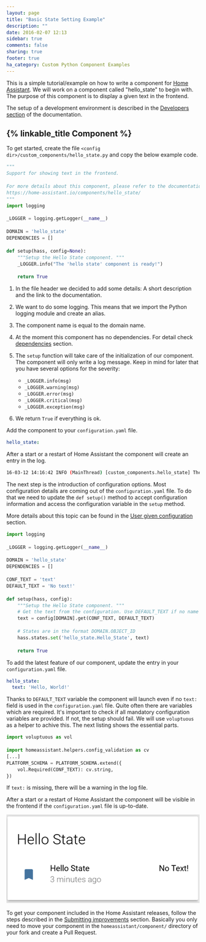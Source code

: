 ```yaml
---
layout: page
title: "Basic State Setting Example"
description: ""
date: 2016-02-07 12:13
sidebar: true
comments: false
sharing: true
footer: true
ha_category: Custom Python Component Examples
---
```


This is a simple tutorial/example on how to write a component for [Home Assistant](https://home-assistant.io/). We will work on a component called "hello_state" to begin with. The purpose of this component is to display a given text in the frontend. 

The setup of a development environment is described in the [Developers section](/developers/#starting-development) of the documentation.

## {% linkable_title Component %}

To get started, create the file `<config dir>/custom_components/hello_state.py` and copy the below example code.

```python
"""
Support for showing text in the frontend.

For more details about this component, please refer to the documentation at
https://home-assistant.io/components/hello_state/
"""
import logging

_LOGGER = logging.getLogger(__name__)

DOMAIN = 'hello_state'
DEPENDENCIES = []

def setup(hass, config=None):
    """Setup the Hello State component. """
    _LOGGER.info("The 'hello state' component is ready!")

    return True
```

1. In the file header we decided to add some details: A short description and the link to the documentation. 
2. We want to do some logging. This means that we import the Python logging module and create an alias.
3. The component name is equal to the domain name.
4. At the moment this component has no dependencies. For detail check [dependencies](/developers/creating_components/#dependencies) section.
5. The `setup` function will take care of the initialization of our component.
   The component will only write a log message. Keep in mind for later that you have several options for the severity:

   - `_LOGGER.info(msg)`
   - `_LOGGER.warning(msg)`
   - `_LOGGER.error(msg)`
   - `_LOGGER.critical(msg)`
   - `_LOGGER.exception(msg)`

7. We return `True` if everything is ok.

Add the component to your `configuration.yaml` file.

```yaml
hello_state:
```

After a start or a restart of Home Assistant the component will create an entry in the log.

```bash
16-03-12 14:16:42 INFO (MainThread) [custom_components.hello_state] The 'hello state' component is ready!
```

The next step is the introduction of configuration options. Most configuration details are coming out of the `configuration.yaml` file. To do that we need to update the `def setup()` method to accept configuration information and access the configuration variable in the `setup` method.

More details about this topic can be found in the [User given configuration](/developers/creating_components/#config-user-given-configuration) section.

```python
import logging

_LOGGER = logging.getLogger(__name__)

DOMAIN = 'hello_state'
DEPENDENCIES = []

CONF_TEXT = 'text'
DEFAULT_TEXT = 'No text!'

def setup(hass, config):
    """Setup the Hello State component. """
    # Get the text from the configuration. Use DEFAULT_TEXT if no name is provided.
    text = config[DOMAIN].get(CONF_TEXT, DEFAULT_TEXT)

    # States are in the format DOMAIN.OBJECT_ID
    hass.states.set('hello_state.Hello_State', text)

    return True
```

To add the latest feature of our component, update the entry in your `configuration.yaml` file.

```yaml
hello_state:
  text: 'Hello, World!'
```

Thanks to `DEFAULT_TEXT` variable the component will launch even if no `text:` field is used in the `configuration.yaml` file. Quite often there are variables which are required. It's important to check if all mandatory configuration variables are provided. If not, the setup should fail. We will use `voluptuous` as a helper to achive this. The next listing shows the essential parts.

```python
import voluptuous as vol

import homeassistant.helpers.config_validation as cv
[...]
PLATFORM_SCHEMA = PLATFORM_SCHEMA.extend({
    vol.Required(CONF_TEXT): cv.string,
})
```

If `text:` is missing, there will be a warning in the log file.

After a start or a restart of Home Assistant the component will be visible in the frontend if the `configuration.yaml` file is up-to-date.

<p class='img'>
<img src='/images/screenshots/create-component01.png' />
</p>

To get your component included in the Home Assistant releases, follow the steps described in the [Submitting improvements](https://home-assistant.io/developers/#submitting-improvements) section. Basically you only need to move your component in the `homeassistant/component/` directory of your fork and create a Pull Request.

